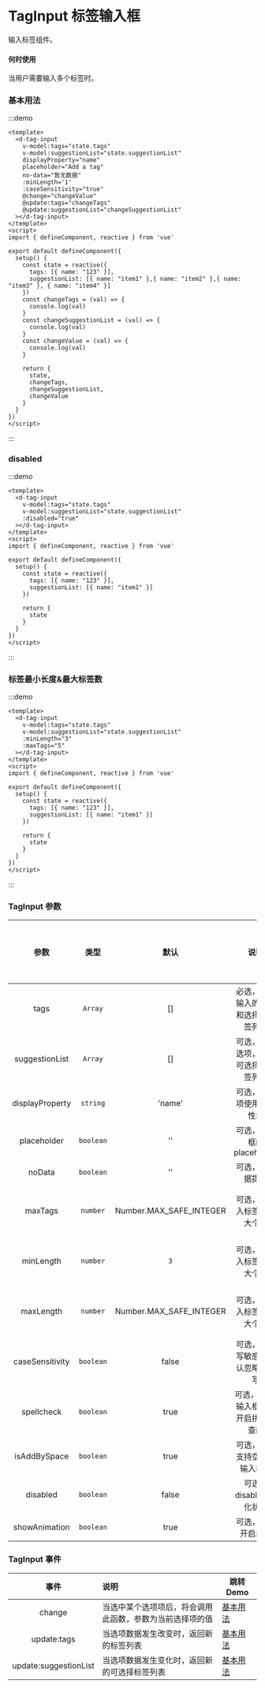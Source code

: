 # TagInput 标签输入框

输入标签组件。

#### 何时使用

当用户需要输入多个标签时。

### 基本用法

:::demo

```vue
<template>
  <d-tag-input
    v-model:tags="state.tags"
    v-model:suggestionList="state.suggestionList"
    displayProperty="name"
    placeholder="Add a tag"
    no-data="暂无数据"
    :minLength='1'
    :caseSensitivity="true"
    @change="changeValue"
    @update:tags="changeTags"
    @update:suggestionList="changeSuggestionList"
  ></d-tag-input>
</template>
<script>
import { defineComponent, reactive } from 'vue'

export default defineComponent({
  setup() {
    const state = reactive({
      tags: [{ name: "123" }],
      suggestionList: [{ name: "item1" },{ name: "item2" },{ name: "item3" }, { name: "item4" }]
    })
    const changeTags = (val) => {
      console.log(val)
    }
    const changeSuggestionList = (val) => {
      console.log(val)
    }
    const changeValue = (val) => {
      console.log(val)
    }

    return {
      state,
      changeTags,
      changeSuggestionList,
      changeValue
    }
  }
})
</script>
```
:::

### disabled
:::demo

```vue
<template>
  <d-tag-input
    v-model:tags="state.tags"
    v-model:suggestionList="state.suggestionList"
    :disabled="true"
  ></d-tag-input>
</template>
<script>
import { defineComponent, reactive } from 'vue'

export default defineComponent({
  setup() {
    const state = reactive({
      tags: [{ name: "123" }],
      suggestionList: [{ name: "item1" }]
    })

    return {
      state
    }
  }
})
</script>
```

:::
### 标签最小长度&最大标签数
:::demo

```vue
<template>
  <d-tag-input
    v-model:tags="state.tags"
    v-model:suggestionList="state.suggestionList"
    :minLength="3"
    :maxTags="5"
  ></d-tag-input>
</template>
<script>
import { defineComponent, reactive } from 'vue'

export default defineComponent({
  setup() {
    const state = reactive({
      tags: [{ name: "123" }],
      suggestionList: [{ name: "item1" }]
    })

    return {
      state
    }
  }
})
</script>
```

:::

### TagInput 参数

|      参数       |   类型    |          默认           |                 说明                 | 跳转 Demo             | 全局配置项 |
| :-------------: | :-------: | :---------------------: | :----------------------------------: | :-------------------- | ---------- |
|      tags       |  `Array`  |           []            | 必选，记录输入的标签和选择的标签列表 | [基本用法](#基本用法) |
| suggestionList  |  `Array`  |           []            | 可选，下拉选项，默认可选择的标签列表 | [基本用法](#基本用法) |
| displayProperty | `string`  |         'name'          |       可选，列表项使用的属性名       | [基本用法](#基本用法) |
|   placeholder   | `boolean` |           ''            |      可选，输入框的 placeholder      | [基本用法](#基本用法) |
|     noData      | `boolean` |           ''            |           可选，无数据提示           | [基本用法](#基本用法) |
|     maxTags     | `number`  | Number.MAX_SAFE_INTEGER |      可选，可输入标签的最大个数      | [标签最小长度&最大标签数](#标签最小长度-最大标签数) |
|     minLength     | `number`  | `3` |      可选，可输入标签的最大个数      | [标签最小长度&最大标签数](#标签最小长度-最大标签数) |
|     maxLength     | `number`  | Number.MAX_SAFE_INTEGER |      可选，可输入标签的最大个数      | [标签最小长度&最大标签数](#标签最小长度-最大标签数) |
| caseSensitivity | `boolean` |          false          |   可选，大小写敏感，默认忽略大小写   |                       |            |
|   spellcheck    | `boolean` |          true           | 可选，input 输入框是否开启拼写检查的 |                       |            |
|  isAddBySpace   | `boolean` |          true           |     可选，是否支持空格键输入标签     |                       |            |
|    disabled     | `boolean` |          false          |       可选，disabled 灰化状态        |    [disabled](#disabled)                   |
|  showAnimation  | `boolean` |          true           |          可选，是否开启动画          |                       | ✔          |

### TagInput 事件

|    事件     |  说明                                                     | 跳转 Demo             |
| :---------: | :------------------------------------------------------- | --------------------- |
| change | 当选中某个选项项后，将会调用此函数，参数为当前选择项的值 | [基本用法](#基本用法) |
| update:tags | 当选项数据发生改变时，返回新的标签列表 | [基本用法](#基本用法) |
| update:suggestionList | 当选项数据发生变化时，返回新的可选择标签列表 | [基本用法](#基本用法) |
